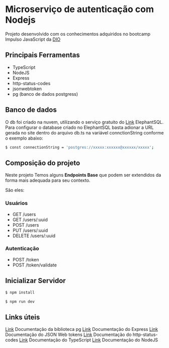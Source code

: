 # Microserviço de autenticação com Nodejs

Projeto desenvolvido com os conhecimentos adquiridos no bootcamp Impulso JavaScript da [DIO](https://digitalinnovation.one/)

## Principais Ferramentas
* TypeScript
* NodeJS
* Express
* http-status-codes
* jsonwebtoken
* pg (banco de dados postgress)

## Banco de dados
O db foi criado na nuvem, utilizando o serviço gratuito do [Link](https://customer.elephantsql.com/) ElephantSQL.
Para configurar o database criado no ElephantSQL basta adionar a URL gerada no site dentro do arquivo
db.ts na variável connctionString conforme o exemplo abaixo:

```bash
$ const connectionString = 'postgres://xxxxx:xxxxxx@xxxxxx/xxxxx';
```

## Composição do projeto

Neste projeto Temos alguns **Endpoints Base** que podem ser extendidos da forma mais adequada para seu contexto. 

São eles:

### Usuários

* GET /users
* GET /users/:uuid
* POST /users
* PUT /users/:uuid
* DELETE /users/:uuid

### Autenticação

* POST /token
* POST /token/validate

## Inicializar Servidor
```bash
$ npm install 
```

```bash
$ npm run dev 
```

## Links úteis

[Link](https://node-postgres.com/api/pool) Documentação da biblioteca pg
[Link](http://expressjs.com/en/starter/installing.html) Documentação do Express
[Link](https://jwt.io/introduction) Documentação do JSON Web tokens
[Link](https://npm.io/package/http-status-codes) Documentação do http-status-codes
[Link](https://www.typescriptlang.org/docs/handbook/typescript-in-5-minutes.html) Documentação do TypeScript
[Link](https://nodejs.org/api/) Documentação do NodeJS

